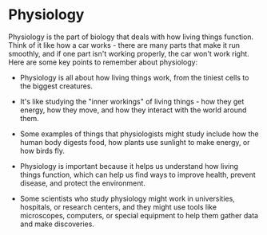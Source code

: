 # Physiology

Physiology is the part of biology that deals with how living things function. Think of it like how a car works - there are many parts that make it run smoothly, and if one part isn't working properly, the car won't work right. Here are some key points to remember about physiology:

- Physiology is all about how living things work, from the tiniest cells to the biggest creatures.

- It's like studying the "inner workings" of living things - how they get energy, how they move, and how they interact with the world around them.

- Some examples of things that physiologists might study include how the human body digests food, how plants use sunlight to make energy, or how birds fly.

- Physiology is important because it helps us understand how living things function, which can help us find ways to improve health, prevent disease, and protect the environment.

- Some scientists who study physiology might work in universities, hospitals, or research centers, and they might use tools like microscopes, computers, or special equipment to help them gather data and make discoveries.
